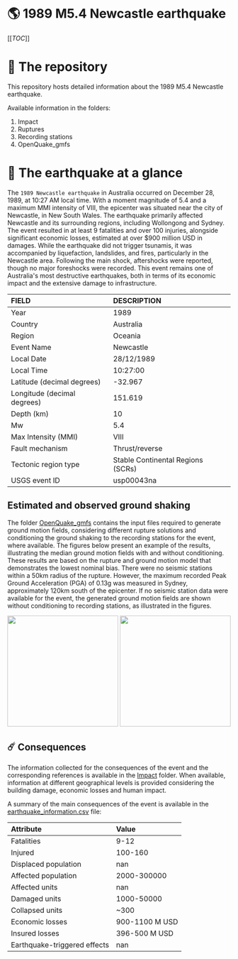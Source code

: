 # 🌎 1989 M5.4 Newcastle earthquake
[[_TOC_]]

# 📂 The repository

This repository hosts detailed information about the 1989 M5.4 Newcastle earthquake.

Available information in the folders:

1. Impact
2. Ruptures
3. Recording stations
4. OpenQuake_gmfs


# 🚀 The earthquake at a glance 

The `1989 Newcastle earthquake` in Australia occurred on December 28, 1989, at 10:27 AM local time. With a moment magnitude of 5.4 and a maximum MMI intensity of VIII, the epicenter was situated near the city of Newcastle, in New South Wales. The earthquake primarily affected Newcastle and its surrounding regions, including Wollongong and Sydney. The event resulted in at least 9 fatalities and over 100 injuries, alongside significant economic losses, estimated at over $900 million USD in damages. While the earthquake did not trigger tsunamis, it was accompanied by liquefaction, landslides, and fires, particularly in the Newcastle area. Following the main shock, aftershocks were reported, though no major foreshocks were recorded. This event remains one of Australia's most destructive earthquakes, both in terms of its economic impact and the extensive damage to infrastructure.

| FIELD | DESCRIPTION |
|:-------|:-------------|
| Year | 1989 |
| Country | Australia |
| Region | Oceania |
| Event Name | Newcastle |
| Local Date | 28/12/1989 |
| Local Time | 10:27:00 |
| Latitude (decimal degrees) | -32.967 |
| Longitude (decimal degrees) | 151.619 |
| Depth (km) | 10 |
| Mw | 5.4 |
| Max Intensity (MMI) | VIII |
| Fault mechanism | Thrust/reverse  |
| Tectonic region type | Stable Continental Regions (SCRs)  |
| USGS event ID | usp00043na |

## Estimated and observed ground shaking

The folder [OpenQuake_gmfs](./OpenQuake_gmfs/) contains the input files required to generate ground motion fields, considering different rupture solutions and conditioning the ground shaking to the recording stations for the event, where available. The figures below present an example of the results, illustrating the median ground motion fields with and without conditioning. These results are based on the rupture and ground motion model that demonstrates the lowest nominal bias. There were no seismic stations within a 50km radius of the rupture. However, the maximum recorded Peak Ground Acceleration (PGA) of 0.13g was measured in Sydney, approximately 120km south of the epicenter. If no seismic station data were available for the event, the generated ground motion fields are shown without conditioning to recording stations, as illustrated in the figures.

<img src="./4_OpenQuake_gmfs/median_gmf_stations_none.png" height="250">
<img src="./4_OpenQuake_gmfs/median_gmf_stations_all.png" height="250">

## ☄️ Consequences

The information collected for the consequences of the event and the corresponding references is available in the [Impact](./Impact) folder. When available, information at different geographical levels is provided considering the building damage, economic losses and human impact.

A summary of the main consequences of the event is available in the [earthquake_information.csv](./earthquake_information.csv) file:

| Attribute | Value |
|:-------|:-------------|
| Fatalities | 9-12 |
| Injured | 100-160 |
| Displaced population | nan |
| Affected population | 2000-300000 |
| Affected units | nan |
| Damaged units | 1000-50000 |
| Collapsed units | ~300 |
| Economic losses | 900-1100 M USD |
| Insured losses | 396-500 M USD |
| Earthquake-triggered effects | nan |